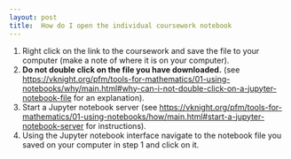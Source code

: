 ```yaml
---
layout: post
title:  How do I open the individual coursework notebook
---
```


1. Right click on the link to the coursework and save the file to your
   computer (make a note of where it is on your computer).
2. **Do not double click on the file you have downloaded.** (see
   https://vknight.org/pfm/tools-for-mathematics/01-using-notebooks/why/main.html#why-can-i-not-double-click-on-a-jupyter-notebook-file
   for an explanation).
3. Start a Jupyter notebook server (see
   https://vknight.org/pfm/tools-for-mathematics/01-using-notebooks/how/main.html#start-a-jupyter-notebook-server
   for instructions).
4. Using the Jupyter notebook interface navigate to the notebook file you
   saved on your computer in step 1 and click on it.
